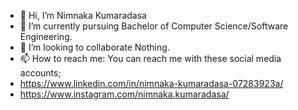 - 👋 Hi, I’m Nimnaka Kumaradasa
- 🌱 I’m currently pursuing Bachelor of Computer Science/Software Engineering.
- 💞️ I’m looking to collaborate Nothing.
- 📫 How to reach me: You can reach me with these social media accounts;
- https://www.linkedin.com/in/nimnaka-kumaradasa-07283923a/
- https://www.instagram.com/nimnaka.kumaradasa/

<!---
Nimnaka98/Nimnaka98 is a ✨ special ✨ repository because its `README.md` (this file) appears on your GitHub profile.
You can click the Preview link to take a look at your changes.
--->
